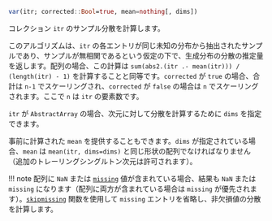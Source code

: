 ```julia
var(itr; corrected::Bool=true, mean=nothing[, dims])
```

コレクション `itr` のサンプル分散を計算します。

このアルゴリズムは、`itr` の各エントリが同じ未知の分布から抽出されたサンプルであり、サンプルが無相関であるという仮定の下で、生成分布の分散の推定量を返します。配列の場合、この計算は `sum(abs2.(itr .- mean(itr))) / (length(itr) - 1)` を計算することと同等です。`corrected` が `true` の場合、合計は `n-1` でスケーリングされ、`corrected` が `false` の場合は `n` でスケーリングされます。ここで `n` は `itr` の要素数です。

`itr` が `AbstractArray` の場合、次元に対して分散を計算するために `dims` を指定できます。

事前に計算された `mean` を提供することもできます。`dims` が指定されている場合、`mean` は `mean(itr, dims=dims)` と同じ形状の配列でなければなりません（追加のトレーリングシングルトン次元は許可されます）。

!!! note
    配列に `NaN` または [`missing`](@ref) 値が含まれている場合、結果も `NaN` または `missing` になります（配列に両方が含まれている場合は `missing` が優先されます）。[`skipmissing`](@ref) 関数を使用して `missing` エントリを省略し、非欠損値の分散を計算します。

